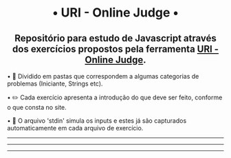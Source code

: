 <h1 align='center'>• URI - Online Judge •</h1>

<h2 align='center'>Repositório para estudo de Javascript através dos exercícios propostos pela ferramenta <a href='https://www.urionlinejudge.com.br/judge/pt' target='blank'>URI - Online Judge</a>.</h2>

• 📂 Dividido em pastas que correspondem a algumas categorias de problemas (Iniciante, Strings etc).

• ✏️ Cada exercício apresenta a introdução do que deve ser feito, conforme o que consta no site.

• 📄 O arquivo 'stdin' simula os inputs e estes já são capturados automaticamente em cada arquivo de exercício.
_________________________________________________________________________________________________________________________________________________________________________________
_________________________________________________________________________________________________________________________________________________________________________________
_________________________________________________________________________________________________________________________________________________________________________________
